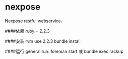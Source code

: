 nexpose
==============

Nexpose restful webservice。

####依赖
    ruby = 2.2.3

####安装
    rvm use 2.2.3
    bundle install

####运行
    general run:  foreman start 或 bundle exec rackup
